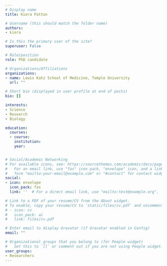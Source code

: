 ```yaml
---
# Display name
title: Kiera Patton

# Username (this should match the folder name)
authors:
- kiera

# Is this the primary user of the site?
superuser: False

# Role/position
role: PhD candidate

# Organizations/Affiliations
organizations:
- name: Lewis Katz School of Medicine, Temple University
  url: ""

# Short bio (displayed in user profile at end of posts)
bio: []

interests:
- Science
- Research
- Biology

education:
  courses:
  - course:
    institution:
    year:


# Social/Academic Networking
# For available icons, see: https://sourcethemes.com/academic/docs/page-builder/#icons
#   For an email link, use "fas" icon pack, "envelope" icon, and a link in the
#   form "mailto:your-email@example.com" or "#contact" for contact widget.
social:
- icon: envelope
  icon_pack: fas
  link: ''  # For a direct email link, use "mailto:test@example.org".

# Link to a PDF of your resume/CV from the About widget.
# To enable, copy your resume/CV to `static/files/cv.pdf` and uncomment the lines below.
# - icon: cv
#   icon_pack: ai
#   link: files/cv.pdf

# Enter email to display Gravatar (if Gravatar enabled in Config)
email: ""

# Organizational groups that you belong to (for People widget)
#   Set this to `[]` or comment out if you are not using People widget.
user_groups:
- Researchers
---
```


